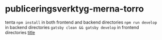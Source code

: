 # publiceringsverktyg-merna-torro
tenta
`npm install` in both frontend and backend directories
`npm run develop` in backend directories
`gatsby clean && gatsby develop` in frontend directories
[title](https://merna-torro-portfolio.netlify.app)
